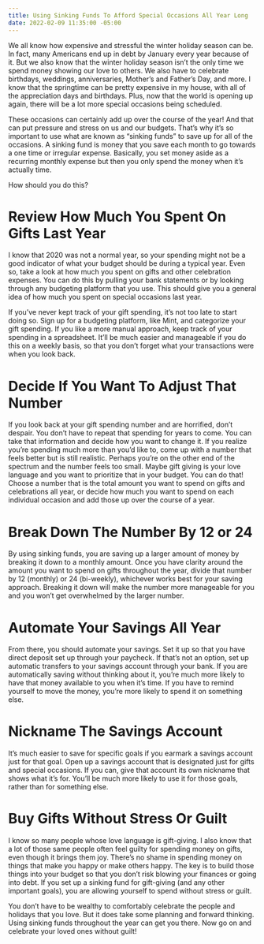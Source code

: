 ```yaml
---
title: Using Sinking Funds To Afford Special Occasions All Year Long
date: 2022-02-09 11:35:00 -05:00
---
```


We all know how expensive and stressful the winter holiday season can be. In fact, many Americans end up in debt by January every year because of it. But we also know that the winter holiday season isn’t the only time we spend money showing our love to others. We also have to celebrate birthdays, weddings, anniversaries, Mother’s and Father’s Day, and more. I know that the springtime can be pretty expensive in my house, with all of the appreciation days and birthdays. Plus, now that the world is opening up again, there will be a lot more special occasions being scheduled.

These occasions can certainly add up over the course of the year! And that can put pressure and stress on us and our budgets. That’s why it’s so important to use what are known as “sinking funds” to save up for all of the occasions. A sinking fund is money that you save each month to go towards a one time or irregular expense. Basically, you set money aside as a recurring monthly expense but then you only spend the money when it’s actually time.

How should you do this?

# **Review How Much You Spent On Gifts Last Year**

I know that 2020 was not a normal year, so your spending might not be a good indicator of what your budget should be during a typical year. Even so, take a look at how much you spent on gifts and other celebration expenses. You can do this by pulling your bank statements or by looking through any budgeting platform that you use. This should give you a general idea of how much you spent on special occasions last year.

If you’ve never kept track of your gift spending, it’s not too late to start doing so. Sign up for a budgeting platform, like Mint, and categorize your gift spending. If you like a more manual approach, keep track of your spending in a spreadsheet. It’ll be much easier and manageable if you do this on a weekly basis, so that you don’t forget what your transactions were when you look back.

# **Decide If You Want To Adjust That Number**

If you look back at your gift spending number and are horrified, don’t despair. You don’t have to repeat that spending for years to come. You can take that information and decide how you want to change it. If you realize you’re spending much more than you’d like to, come up with a number that feels better but is still realistic. Perhaps you’re on the other end of the spectrum and the number feels too small. Maybe gift giving is your love language and you want to prioritize that in your budget. You can do that! Choose a number that is the total amount you want to spend on gifts and celebrations all year, or decide how much you want to spend on each individual occasion and add those up over the course of a year.

# **Break Down The Number By 12 or 24**

By using sinking funds, you are saving up a larger amount of money by breaking it down to a monthly amount. Once you have clarity around the amount you want to spend on gifts throughout the year, divide that number by 12 (monthly) or 24 (bi-weekly), whichever works best for your saving approach. Breaking it down will make the number more manageable for you and you won’t get overwhelmed by the larger number.

# **Automate Your Savings All Year**

From there, you should automate your savings. Set it up so that you have direct deposit set up through your paycheck. If that’s not an option, set up automatic transfers to your savings account through your bank. If you are automatically saving without thinking about it, you’re much more likely to have that money available to you when it’s time. If you have to remind yourself to move the money, you’re more likely to spend it on something else.

# **Nickname The Savings Account**

It’s much easier to save for specific goals if you earmark a savings account just for that goal. Open up a savings account that is designated just for gifts and special occasions. If you can, give that account its own nickname that shows what it’s for. You’ll be much more likely to use it for those goals, rather than for something else.

# **Buy Gifts Without Stress Or Guilt**

I know so many people whose love language is gift-giving. I also know that a lot of those same people often feel guilty for spending money on gifts, even though it brings them joy. There’s no shame in spending money on things that make you happy or make others happy. The key is to build those things into your budget so that you don’t risk blowing your finances or going into debt. If you set up a sinking fund for gift-giving (and any other important goals), you are allowing yourself to spend without stress or guilt.

You don’t have to be wealthy to comfortably celebrate the people and holidays that you love. But it does take some planning and forward thinking. Using sinking funds throughout the year can get you there. Now go on and celebrate your loved ones without guilt!